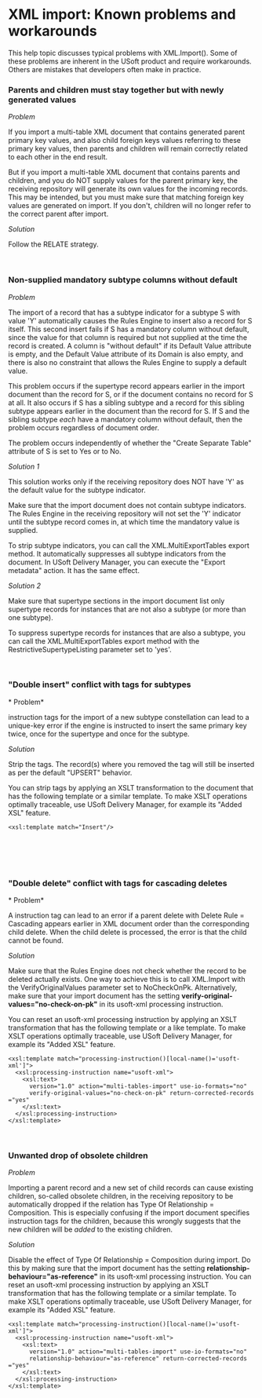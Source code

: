 # XML import: Known problems and workarounds

This help topic discusses typical problems with XML.Import(). Some of these problems are inherent in the USoft product and require workarounds. Others are mistakes that developers often make in practice.

### Parents and children must stay together but with newly generated values

*Problem*

If you import a multi-table XML document that contains generated parent primary key values, and also child foreign keys values referring to these primary key values, then parents and children will remain correctly related to each other in the end result.

But if you import a multi-table XML document that contains parents and children, and you do NOT supply values for the parent primary key, the receiving repository will generate its own values for the incoming records. This may be intended, but you must make sure that matching foreign key values are generated on import. If you don't, children will no longer refer to the correct parent after import.

*Solution*

Follow the RELATE strategy.

 

### Non-supplied mandatory subtype columns without default

*Problem*

The import of a record that has a subtype indicator for a subtype S with value 'Y' automatically causes the Rules Engine to insert also a record for S itself. This second insert fails if S has a mandatory column without default, since the value for that column is required but not supplied at the time the record is created. A column is "without default" if its Default Value attribute is empty, and the Default Value attribute of its Domain is also empty, and there is also no constraint that allows the Rules Engine to supply a default value.

This problem occurs if the supertype record appears earlier in the import document than the record for S, or if the document contains no record for S at all. It also occurs if S has a sibling subtype and a record for this sibling subtype appears earlier in the document than the record for S. If S and the sibling subtype *each* have a mandatory column without default, then the problem occurs regardless of document order.

The problem occurs independently of whether the "Create Separate Table" attribute of S is set to Yes or to No.

*Solution 1*

This solution works only if the receiving repository does NOT have 'Y' as the default value for the subtype indicator.

Make sure that the import document does not contain subtype indicators. The Rules Engine in the receiving repository will not set the 'Y' indicator until the subtype record comes in, at which time the mandatory value is supplied.

To strip subtype indicators, you can call the XML.MultiExportTables export method. It automatically suppresses all subtype indicators from the document. In USoft Delivery Manager, you can execute the "Export metadata" action. It has the same effect.

*Solution 2*

Make sure that supertype sections in the import document list only supertype records for instances that are not also a subtype (or more than one subtype).

To suppress supertype records for instances that are also a subtype, you can call the XML.MultiExportTables export method with the RestrictiveSupertypeListing parameter set to 'yes'.

 

### "Double insert" conflict with <Insert/> tags for subtypes

* Problem*

**<Insert/>** instruction tags for the import of a new subtype constellation can lead to a unique-key error if the engine is instructed to insert the same primary key twice, once for the supertype and once for the subtype.

*Solution*

Strip the <Insert/> tags. The record(s) where you removed the <Insert/> tag will still be inserted as per the default "UPSERT" behavior.

You can strip <Insert/> tags by applying an XSLT transformation to the document that has the following template or a similar template. To make XSLT operations optimally traceable, use USoft Delivery Manager, for example its "Added XSL" feature.

```language-xml
<xsl:template match="Insert"/>

```

 

###  

### "Double delete" conflict with <Delete/> tags for cascading deletes

* Problem*

A **<Delete/>** instruction tag can lead to an error if a parent delete with Delete Rule = Cascading appears earlier in XML document order than the corresponding child delete. When the child delete is processed, the error is that the child cannot be found.

*Solution*

Make sure that the Rules Engine does not check whether the record to be deleted actually exists. One way to achieve this is to call XML.Import with the VerifyOriginalValues parameter set to NoCheckOnPk. Alternatively, make sure that your import document has the setting **verify-original-values="no-check-on-pk"** in its usoft-xml processing instruction.

You can reset an usoft-xml processing instruction by applying an XSLT transformation that has the following template or a like template. To make XSLT operations optimally traceable, use USoft Delivery Manager, for example its "Added XSL" feature.

```language-xml
<xsl:template match="processing-instruction()[local-name()='usoft-xml']">
  <xsl:processing-instruction name="usoft-xml">
    <xsl:text>
      version="1.0" action="multi-tables-import" use-io-formats="no" 
      verify-original-values="no-check-on-pk" return-corrected-records ="yes"
    </xsl:text>
  </xsl:processing-instruction>
</xsl:template>

```

 

### Unwanted drop of obsolete children

*Problem*

Importing a parent record and a new set of child records can cause existing children, so-called obsolete children, in the receiving repository to be automatically dropped if the relation has Type Of Relationship = Composition. This is especially confusing if the import document specifies **<Insert/>** instruction tags for the children, because this wrongly suggests that the new children will be *added* to the existing children.

*Solution*

Disable the effect of Type Of Relationship = Composition during import. Do this by making sure that the import document has the setting **relationship-behaviour="as-reference"** in its usoft-xml processing instruction. You can reset an usoft-xml processing instruction by applying an XSLT transformation that has the following template or a similar template. To make XSLT operations optimally traceable, use USoft Delivery Manager, for example its "Added XSL" feature.

```language-xml
<xsl:template match="processing-instruction()[local-name()='usoft-xml']">
  <xsl:processing-instruction name="usoft-xml">
    <xsl:text>
      version="1.0" action="multi-tables-import" use-io-formats="no" 
      relationship-behaviour="as-reference" return-corrected-records ="yes"
    </xsl:text>
  </xsl:processing-instruction>
</xsl:template>

```

 